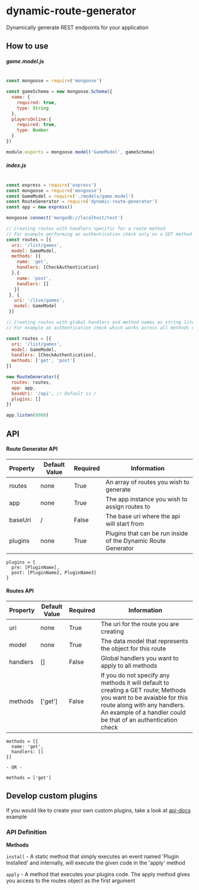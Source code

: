  # dynamic-route-generator
Dynamically generate REST endpoints for your application

## How to use

##### game.model.js

``` javascript

const mongoose = require('mongoose')

const gameSchema = new mongoose.Schema({
  name: {
    required: true,
    type: String
  },
  playersOnline:{
    required: true,
    type: Number
  }
})

module.exports = mongoose.model('GameModel', gameSchema)

```

##### index.js

``` javascript

const express = require('express')
const mongoose = require('mongoose')
const GameModel = require('./models/game.model')
const RouteGenerator = require('dynamic-route-generator')
const app = new express()

mongoose.connect('mongodb://localhost/test')

// Creating routes with handlers specific for a route method
// For example performing an authentication check only on a GET method on a route
const routes = [{
  uri: '/list/games',
  model: GameModel,
  methods: [{
    name: 'get',
    handlers: [CheckAuthentication]
  },{
    name: 'post',
    handlers: []
   }]
 }, {
   uri: '/live/games',
   model: GameModel
 }]

// Creating routes with global handlers and method names as string literals
// For example an authentication check which works across all methods on a route

const routes = [{
  uri: '/list/games',
  model: GameModel,
  handlers: [CheckAuthentication],
  methods: ['get', 'post']
}]

new RouteGenerator({
  routes: routes,
  app: app,
  baseUri: '/api', // Default is /
  plugins: []
})

app.listen(8080)

```

## API

#### Route Generator API

| Property      | Default Value         | Required | Information                                                     |
| ------------- |---------------------- | -------- | --------------------------------------------------------------- |
| routes        | none                  | True | An array of routes you wish to generate                             |
| app           | none                  | True | The app instance you wish to assign routes to                       |
| baseUri       | /                     | False | The base uri where the api will start from                         |
| plugins       | none                  | True | Plugins that can be run inside of the Dynamic Route Generator       |

```
plugins = {
  pre: [PluginName],
  post: [PluginName2, PluginName3]
}
```


#### Routes API

| Property      | Default Value        | Required | Information                                                                        |
| ------------- |---------------- | -------- | --------------------------------------------------------------------------------- |
| uri           | none            | True |The uri for the route you are creating                                             |
| model         | none            | True | The data model that represents the object for this route                           |
| handlers      | []              | False | Global handlers you want to apply to all methods                                   |
| methods       | ['get']         | False | If you do not specify any methods it will default to creating a GET route; Methods you want to be avaiable for this route along with any handlers. An example of a handler could be that of an authentication check |

```
methods = [{
  name: 'get',
  handlers: []
}]

- OR -

methods = ['get']
```

## Develop custom plugins

If you would like to create your own custom plugins, take a look at [api-docs](https://github.com/Jackthomsonn/dynamic-api-docs) example

### API Definition

**Methods**

`install` - A static method that simply executes an event named 'Plugin Installed' and internally, will execute the given code in the 'apply' method

`apply` - A method that executes your plugins code. The apply method gives you access to the routes object as the first argument
